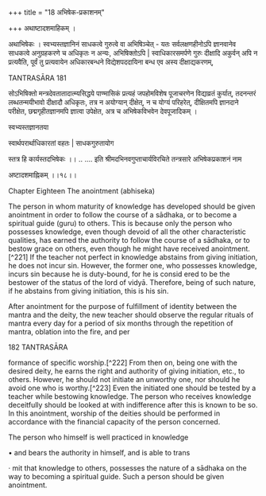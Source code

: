 +++
title = "18 अभिषेक-प्रकाशनम्"

+++
अथाष्टादशमाहिकम् । 

अथाभिषेकः । स्वभ्यस्तज्ञानिनं साधकत्वे गुरुत्वे वा अभिषिञ्चेत् - यतः सर्वलक्षणहीनोऽपि ज्ञानवानेव साधकत्वे अनुग्रहकरणे च अधिकृतः न अन्यः, अभिषिक्तोऽपि | स्वाधिकारसमर्पणे गुरुः दीक्षादि अकुर्वन् अपि न प्रत्यवैति, पूर्वं तु प्रत्यवायेन अधिकारबन्धने विद्येशपददायिना बन्ध एव अस्य दीक्षाद्यकरणम्, 

TANTRASĀRA 181 

सोऽभिषिक्तो मन्त्रदेवतातादात्म्यसिद्धये पाण्मासिकं प्रत्यहं जपहोमविशेष पूजाचरणेन विद्याव्रतं कुर्यात्, तदनन्तरं लब्धतन्मयीभावो दीक्षादौ अधिकृतः, तत्र न अयोग्यान् दीक्षेत्, न च योग्यं परिहरेत्, दीक्षितमपि ज्ञानदाने परीक्षेत, छद्मगृहीतज्ञानमपि ज्ञात्वा उपेक्षेत, अत्र च अभिषेकविभवेन देवपूजादिकम् । 

स्वभ्यस्तज्ञानतया 

स्वार्थपरार्थाधिकारतां वहतः | साधकगुरुतायोग 

स्तत्र हि कार्यस्तदभिषेकः ।। .. .... इति श्रीमदभिनवगुप्ताचार्यविरचिते तन्त्रसारे अभिषेकप्रकाशनं नाम 

अष्टादशमाह्निकम् ।।१८।। 

Chapter Eighteen The anointment (abhiseka) 

The person in whom maturity of knowledge has developed should be given anointment in order to follow the course of a sādhaka, or to become a spiritual guide (guru) to others. This is because only the person who possesses knowledge, even though devoid of all the other characteristic qualities, has earned the authority to follow the course of a sādhaka, or to bestow grace on others, even though he might have received anointment.[^221] If the teacher not perfect in knowledge abstains from giving initiation, he does not incur sin. However, the former one, who possesses knowledge, incurs sin because he is duty-bound, for he is consid ered to be the bestower of the status of the lord of vidyā. Therefore, being of such nature, if he abstains from giving initiation, this is his sin. 

After anointment for the purpose of fulfillment of identity between the mantra and the deity, the new teacher should observe the regular rituals of mantra every day for a period of six months through the repetition of mantra, oblation into the fire, and per 

182 TANTRASĀRA 

formance of specific worship.[^222] From then on, being one with the desired deity, he earns the right and authority of giving initiation, etc., to others. However, he should not initiate an unworthy one, nor should he avoid one who is worthy.[^223] Even the initiated one should be tested by a teacher while bestowing knowledge. The person who receives knowledge deceitfully should be looked at with indifference after this is known to be so. In this anointment, worship of the deities should be performed in accordance with the financial capacity of the person concerned. 

The person who himself is well practiced in knowledge 

• and bears the authority in himself, and is able to trans 

· mit that knowledge to others, possesses the nature of a sādhaka on the way to becoming a spiritual guide. Such a person should be given anointment. 
